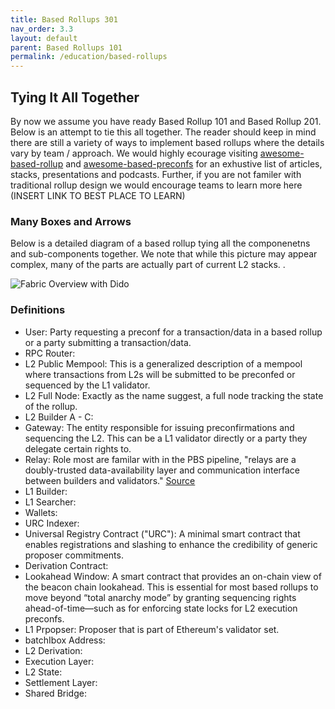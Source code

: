 ```yaml
---
title: Based Rollups 301
nav_order: 3.3
layout: default
parent: Based Rollups 101
permalink: /education/based-rollups
---
```


## Tying It All Together

By now we assume you have ready Based Rollup 101 and Based Rollup 201. Below is an attempt to tie this all together. The reader should keep in mind there are still a variety of ways to implement based rollups where the details vary by team / approach. We would highly ecourage visiting [awesome-based-rollup](https://eth-fabric.github.io/website/education/awesome-based-preconfs) and [awesome-based-preconfs](https://eth-fabric.github.io/website/education/awesome-based-rollups) for an exhustive list of articles, stacks, presentations and podcasts. Further, if you are not familer with traditional rollup design we would encourage teams to learn more here (INSERT LINK TO BEST PLACE TO LEARN)

### Many Boxes and Arrows
Below is a detailed diagram of a based rollup tying all the componenetns and sub-components together. We note that while this picture may appear complex, many of the parts are actually part of current L2 stacks. .

![Fabric Overview with Dido](/website/assets/images/dido-overview.png)

### Definitions
- User: Party requesting a preconf for a transaction/data in a based rollup or a party submitting a transaction/data. 
- RPC Router:
- L2 Public Mempool: This is a generalized description of a mempool where transactions from L2s will be submitted to be preconfed or sequenced by the L1 validator. 
- L2 Full Node: Exactly as the name suggest, a full node tracking the state of the rollup. 
- L2 Builder A - C:
- Gateway: The entity responsible for issuing preconfirmations and sequencing the L2. This can be a L1 validator directly or a party they delegate certain rights to.
- Relay: Role most are familar with in the PBS pipeline, "relays are a doubly-trusted data-availability layer and communication interface between builders and validators." [Source](https://docs.flashbots.net/flashbots-mev-boost/relay#:~:text=mev%2Dboost%20is%20effectively%20just,might%20connect%20to%20many%20relays.)
- L1 Builder: 
- L1 Searcher:
- Wallets: 
- URC Indexer: 
- Universal Registry Contract ("URC"): A minimal smart contract that enables registrations and slashing to enhance the credibility of generic proposer commitments.
- Derivation Contract:
- Lookahead Window: A smart contract that provides an on-chain view of the beacon chain lookahead. This is essential for most based rollups to move beyond “total anarchy mode” by granting sequencing rights ahead-of-time—such as for enforcing state locks for L2 execution preconfs.
- L1 Prpopser: Proposer that is part of Ethereum's validator set.
- batchIbox Address:
- L2 Derivation:
- Execution Layer:
- L2 State:
- Settlement Layer:
- Shared Bridge:
